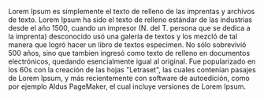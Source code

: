 Lorem Ipsum es simplemente el texto de relleno de las imprentas y archivos de texto. 
Lorem Ipsum ha sido el texto de relleno estándar de las industrias desde el año 1500,
cuando un impresor (N. del T. persona que se dedica a la imprenta) desconocido usó una galería de textos y 
los mezcló de tal manera que logró hacer un libro de textos especimen. No sólo sobrevivió 500 años, 
sino que tambien ingresó como texto de relleno en documentos electrónicos, 
quedando esencialmente igual al original. 
Fue popularizado en los 60s con la creación de las hojas "Letraset", las cuales contenian pasajes 
de Lorem Ipsum, y más recientemente con software de autoedición, como por ejemplo Aldus PageMaker,
el cual incluye versiones de Lorem Ipsum.